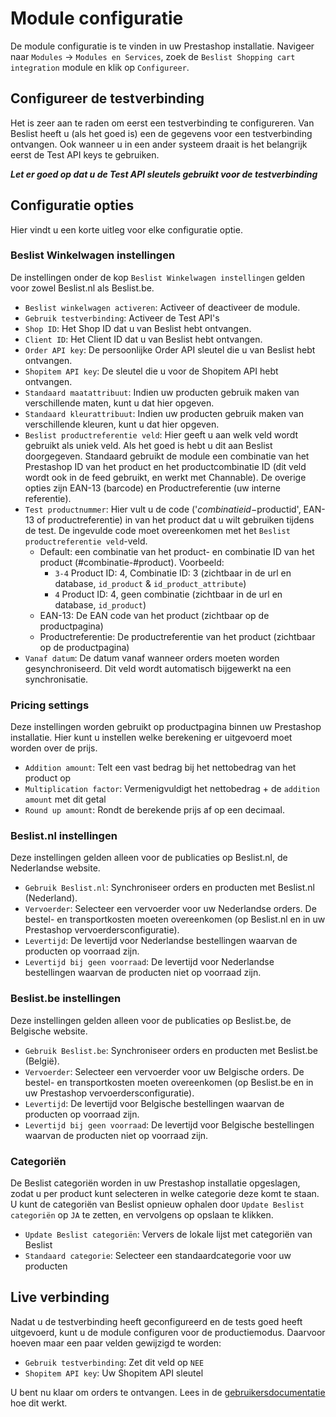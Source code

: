 # Module configuratie

De module configuratie is te vinden in uw Prestashop installatie. Navigeer naar `Modules` -> `Modules en Services`, zoek de `Beslist Shopping cart integration` module en klik op `Configureer`.

## Configureer de testverbinding
Het is zeer aan te raden om eerst een testverbinding te configureren. Van Beslist heeft u (als het goed is) een de gegevens voor een testverbinding ontvangen. Ook wanneer u in een ander systeem draait is het belangrijk eerst de Test API keys te gebruiken.

***Let er goed op dat u de Test API sleutels gebruikt voor de testverbinding***

## Configuratie opties
Hier vindt u een korte uitleg voor elke configuratie optie.

### Beslist Winkelwagen instellingen
De instellingen onder de kop `Beslist Winkelwagen instellingen` gelden voor zowel Beslist.nl als Beslist.be.

* `Beslist winkelwagen activeren`: Activeer of deactiveer de module.
* `Gebruik testverbinding`: Activeer de Test API's
* `Shop ID`: Het Shop ID dat u van Beslist hebt ontvangen.
* `Client ID`: Het Client ID dat u van Beslist hebt ontvangen.
* `Order API key`: De persoonlijke Order API sleutel die u van Beslist hebt ontvangen.
* `Shopitem API key`: De sleutel die u voor de Shopitem API hebt ontvangen.
* `Standaard maatattribuut`: Indien uw producten gebruik maken van verschillende maten, kunt u dat hier opgeven.
* `Standaard kleurattribuut`: Indien uw producten gebruik maken van verschillende kleuren, kunt u dat hier opgeven.
* `Beslist productreferentie veld`: Hier geeft u aan welk veld wordt gebruikt als uniek veld. Als het goed is hebt u dit aan Beslist doorgegeven. Standaard gebruikt de module een combinatie van het Prestashop ID van het product en het productcombinatie ID (dit veld wordt ook in de feed gebruikt, en werkt met Channable). De overige opties zijn EAN-13 (barcode) en Productreferentie (uw interne referentie).
* `Test productnummer`: Hier vult u de code ('$combinatieid-$productid', EAN-13 of productreferentie) in van het product dat u wilt gebruiken tijdens de test. De ingevulde code moet overeenkomen met het `Beslist productreferentie veld`-veld.
    * Default: een combinatie van het product- en combinatie ID van het product (#combinatie-#product). Voorbeeld:
        * `3-4` Product ID: 4, Combinatie ID: 3 (zichtbaar in de url en database, `id_product` & `id_product_attribute`)
        * `4` Product ID: 4, geen combinatie (zichtbaar in de url en database, `id_product`)
    * EAN-13: De EAN code van het product (zichtbaar op de productpagina)
    * Productreferentie: De productreferentie van het product (zichtbaar op de productpagina)
* `Vanaf datum`: De datum vanaf wanneer orders moeten worden gesynchroniseerd. Dit veld wordt automatisch bijgewerkt na een synchronisatie.

### Pricing settings
Deze instellingen worden gebruikt op productpagina binnen uw Prestashop installatie. Hier kunt u instellen welke berekening er uitgevoerd moet worden over de prijs.

* `Addition amount`: Telt een vast bedrag bij het nettobedrag van het product op
* `Multiplication factor`: Vermenigvuldigt het nettobedrag + de `addition amount` met dit getal
* `Round up amount`: Rondt de berekende prijs af op een decimaal.

### Beslist.nl instellingen
Deze instellingen gelden alleen voor de publicaties op Beslist.nl, de Nederlandse website.

* `Gebruik Beslist.nl`: Synchroniseer orders en producten met Beslist.nl (Nederland).
* `Vervoerder`: Selecteer een vervoerder voor uw Nederlandse orders. De bestel- en transportkosten moeten overeenkomen (op Beslist.nl en in uw Prestashop vervoerdersconfiguratie).
* `Levertijd`: De levertijd voor Nederlandse bestellingen waarvan de producten op voorraad zijn.
* `Levertijd bij geen voorraad`: De levertijd voor Nederlandse bestellingen waarvan de producten niet op voorraad zijn.

### Beslist.be instellingen
Deze instellingen gelden alleen voor de publicaties op Beslist.be, de Belgische website.

* `Gebruik Beslist.be`: Synchroniseer orders en producten met Beslist.be (België).
* `Vervoerder`: Selecteer een vervoerder voor uw Belgische orders. De bestel- en transportkosten moeten overeenkomen (op Beslist.be en in uw Prestashop vervoerdersconfiguratie).
* `Levertijd`: De levertijd voor Belgische bestellingen waarvan de producten op voorraad zijn.
* `Levertijd bij geen voorraad`: De levertijd voor Belgische bestellingen waarvan de producten niet op voorraad zijn.

### Categoriën
De Beslist categoriën worden in uw Prestashop installatie opgeslagen, zodat u per product kunt selecteren in welke categorie deze komt te staan. U kunt de categoriën van Beslist opnieuw ophalen door `Update Beslist categoriën` op `JA` te zetten, en vervolgens op opslaan te klikken.

* `Update Beslist categoriën`: Ververs de lokale lijst met categoriën van Beslist
* `Standaard categorie`: Selecteer een standaardcategorie voor uw producten

## Live verbinding
Nadat u de testverbinding heeft geconfigureerd en de tests goed heeft uitgevoerd, kunt u de module configuren voor de productiemodus. Daarvoor hoeven maar een paar velden gewijzigd te worden:

* `Gebruik testverbinding`: Zet dit veld op `NEE`
* `Shopitem API key`: Uw Shopitem API sleutel

U bent nu klaar om orders te ontvangen. Lees in de [gebruikersdocumentatie](../gebruik/orders.md) hoe dit werkt.
